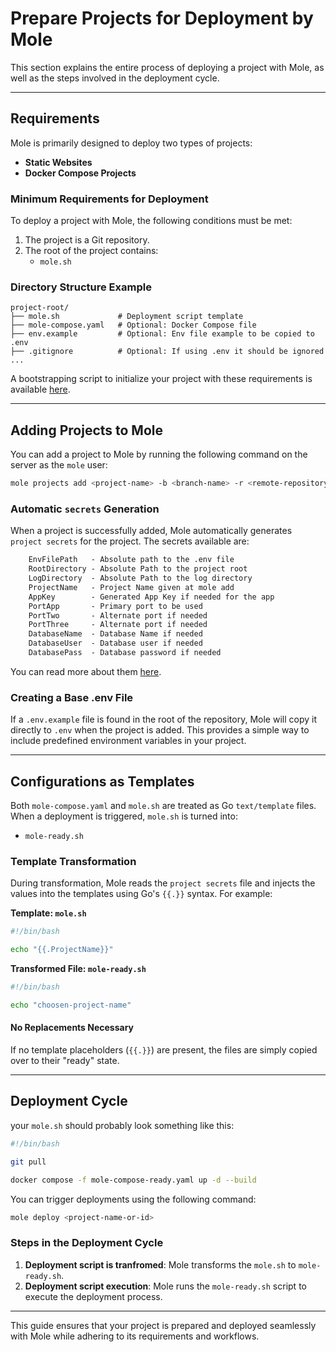 # Prepare Projects for Deployment by Mole

This section explains the entire process of deploying a project with Mole, as well as the steps involved in the deployment cycle.

---

## Requirements

Mole is primarily designed to deploy two types of projects:

- **Static Websites**
- **Docker Compose Projects**

### Minimum Requirements for Deployment

To deploy a project with Mole, the following conditions must be met:

1. The project is a Git repository.
2. The root of the project contains:
   - `mole.sh`

### Directory Structure Example
```plaintext
project-root/
├── mole.sh             # Deployment script template
├── mole-compose.yaml   # Optional: Docker Compose file
├── env.example         # Optional: Env file example to be copied to .env
├── .gitignore          # Optional: If using .env it should be ignored
...
```

A bootstrapping script to initialize your project with these requirements is available [here](#).

---

## Adding Projects to Mole

You can add a project to Mole by running the following command on the server as the `mole` user:

```bash
mole projects add <project-name> -b <branch-name> -r <remote-repository-url>
```

### Automatic `secrets` Generation

When a project is successfully added, Mole automatically generates `project secrets` for the project. The secrets available are:

```txt
	EnvFilePath   - Absolute path to the .env file
	RootDirectory - Absolute Path to the project root
	LogDirectory  - Absolute Path to the log directory
	ProjectName   - Project Name given at mole add
	AppKey        - Generated App Key if needed for the app
	PortApp       - Primary port to be used
	PortTwo       - Alternate port if needed
	PortThree     - Alternate port if needed
	DatabaseName  - Database Name if needed
	DatabaseUser  - Database user if needed
	DatabasePass  - Database password if needed
```

You can read more about them [here](/docs/secrets.md).

### Creating a Base .env File

If a `.env.example` file is found in the root of the repository, Mole will copy it directly to `.env` when the project is added. This provides a simple way to include predefined environment variables in your project.

---

## Configurations as Templates

Both `mole-compose.yaml` and `mole.sh` are treated as Go `text/template` files. When a deployment is triggered, `mole.sh` is turned into:

- `mole-ready.sh`

### Template Transformation

During transformation, Mole reads the `project secrets` file and injects the values into the templates using Go's `{{.}}` syntax. For example:

**Template: `mole.sh`**
```bash
#!/bin/bash

echo "{{.ProjectName}}"
```

**Transformed File: `mole-ready.sh`**
```bash
#!/bin/bash

echo "choosen-project-name"
```

#### No Replacements Necessary
If no template placeholders (`{{.}}`) are present, the files are simply copied over to their "ready" state.

---

## Deployment Cycle

your `mole.sh` should probably look something like this:

```bash
#!/bin/bash

git pull

docker compose -f mole-compose-ready.yaml up -d --build
```

You can trigger deployments using the following command:

```bash
mole deploy <project-name-or-id>
```

### Steps in the Deployment Cycle

1. **Deployment script is tranfromed**: Mole transforms the `mole.sh` to `mole-ready.sh`.
2. **Deployment script execution**: Mole runs the `mole-ready.sh` script to execute the deployment process.

---

This guide ensures that your project is prepared and deployed seamlessly with Mole while adhering to its requirements and workflows.
